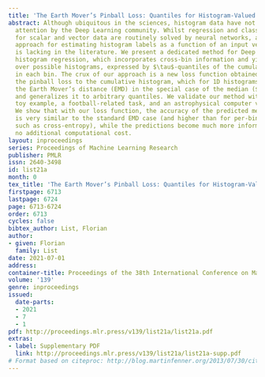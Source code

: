 ```yaml
---
title: 'The Earth Mover’s Pinball Loss: Quantiles for Histogram-Valued Regression'
abstract: Although ubiquitous in the sciences, histogram data have not received much
  attention by the Deep Learning community. Whilst regression and classification tasks
  for scalar and vector data are routinely solved by neural networks, a principled
  approach for estimating histogram labels as a function of an input vector or image
  is lacking in the literature. We present a dedicated method for Deep Learning-based
  histogram regression, which incorporates cross-bin information and yields distributions
  over possible histograms, expressed by $\tau$-quantiles of the cumulative histogram
  in each bin. The crux of our approach is a new loss function obtained by applying
  the pinball loss to the cumulative histogram, which for 1D histograms reduces to
  the Earth Mover’s distance (EMD) in the special case of the median ($\tau = 0.5$),
  and generalizes it to arbitrary quantiles. We validate our method with an illustrative
  toy example, a football-related task, and an astrophysical computer vision problem.
  We show that with our loss function, the accuracy of the predicted median histograms
  is very similar to the standard EMD case (and higher than for per-bin loss functions
  such as cross-entropy), while the predictions become much more informative at almost
  no additional computational cost.
layout: inproceedings
series: Proceedings of Machine Learning Research
publisher: PMLR
issn: 2640-3498
id: list21a
month: 0
tex_title: 'The Earth Mover’s Pinball Loss: Quantiles for Histogram-Valued Regression'
firstpage: 6713
lastpage: 6724
page: 6713-6724
order: 6713
cycles: false
bibtex_author: List, Florian
author:
- given: Florian
  family: List
date: 2021-07-01
address:
container-title: Proceedings of the 38th International Conference on Machine Learning
volume: '139'
genre: inproceedings
issued:
  date-parts:
  - 2021
  - 7
  - 1
pdf: http://proceedings.mlr.press/v139/list21a/list21a.pdf
extras:
- label: Supplementary PDF
  link: http://proceedings.mlr.press/v139/list21a/list21a-supp.pdf
# Format based on citeproc: http://blog.martinfenner.org/2013/07/30/citeproc-yaml-for-bibliographies/
---
```

